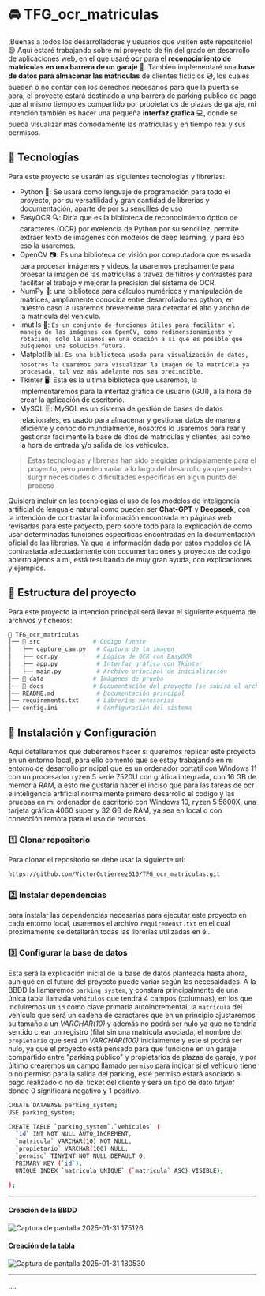 # 🚘 TFG_ocr_matriculas 

¡Buenas a todos los desarrolladores y usuarios que visiten este repositorio! 😄 Aquí estaré trabajando sobre mi proyecto de fin del grado en desarrollo de aplicaciones web, en el que usaré **ocr** para el **reconocimiento de matriculas en una barrera de un garaje** 🎥. También implementaré una **base de datos para almacenar las matriculas** de clientes ficticios 💿, los cuales pueden o no contar con los derechos necesarios para que la puerta se abra, el proyecto estará destinado a una barrera de parking publico de pago que al mismo tiempo es compartido por propietarios de plazas de garaje, mi intención también es hacer una pequeña **interfaz grafica** 💻, donde se pueda visualizar más comodamente las matriculas y en tiempo real y sus permisos.

## 📱 Tecnologías 

Para este proyecto se usarán las siguientes tecnologías y librerias: 

- Python 🐍: Se usará como lenguaje de programación para todo el proyecto, por su versatilidad y gran cantidad de librerias y documentación, aparte de por su sencilles de uso
- EasyOCR 🔍: Diría que es la biblioteca de reconocimiento óptico de caracteres (OCR) por exelencia de Python por su sencillez, permite extraer texto de imágenes con modelos de deep learning, y para eso eso la usaremos.
- OpenCV 📷: Es una biblioteca de visión por computadora que es usada para procesar imágenes y videos, la usaremos precisamente para proesar la imagen de las matriculas a travez de filtros y contrastes para facilitar el trabajo y mejorar la precision del sistema de OCR.
- NumPy 🔢: una biblioteca para cálculos numéricos y manipulación de matrices, ampliamente conocida entre desarrolladores python, en nuestro caso la usaremos brevemente para detectar el alto y ancho de la matricula del vehículo.
- Imutils 📏: `Es un conjunto de funciones útiles para facilitar el manejo de las imágenes con OpenCV, como redimensionamiento y rotación, solo la usamos en una ocación a si que es posible que busquemos una solucion futura.`
- Matplotlib 📊: `Es una biblioteca usada para visualización de datos, nosotros la usaremos para visualizar la imagen de la matricula ya procesada, tal vez más adelante nos sea precindible.`
- Tkinter 🖥️: Esta es la ultima biblioteca que usaremos, la implementaremos para la interfaz gráfica de usuario (GUI), a la hora de crear la aplicación de escritorio.
- MySQL 🗄️: MySQL es un sistema de gestión de bases de datos relacionales, es usado para almacenar y gestionar datos de manera eficiente y conocido mundialmente, nosotros lo usaremos para rear y gestionar facilmente la base de dtos de matriculas y clientes, así como la hora de entrada y/o salida de los vehiculos.

>Estas tecnologias y librerias han sido elegidas principalamente para el proyecto, pero pueden variar a lo largo del desarrollo ya que pueden surgir necesidades o dificultades especificas en algun punto del proceso

Quisiera incluir en las tecnologías el uso de los modelos de inteligencía artificial de lenguaje natural como pueden ser **Chat-GPT** y **Deepseek**, con la intención de contrastar la información encontrada en páginas web revisadas para este proyecto, pero sobre todo para la explicación de como usar determinadas funciones especificas encontradas en la documentación oficial de las librerias. Ya que la información dada por estos modelos de IA contrastada adecuadamente con documentaciones y proyectos de codigo abierto ajenos a mi, está resultando de muy gran ayuda, con explicaciones y ejemplos.

## 📂 Estructura del proyecto

Para este proyecto la intención principal será llevar el siguiente esquema de archivos y ficheros:

```bash
📂 TFG_ocr_matriculas
│── 📂 src               # Código fuente
│   ├── capture_cam.py   # Captura de la imagen
│   ├── ocr.py           # Lógica de OCR con EasyOCR
│   ├── app.py           # Interfaz gráfica con Tkinter
│   ├── main.py          # Archivo principal de inicialización
│── 📂 data              # Imágenes de prueba
│── 📂 docs              # Documentación del proyecto (se subirá el archivo de TFG)
│── README.md            # Documentación principal
│── requirements.txt     # Librerías necesarias
│── config.ini           # Configuración del sistema
```

## 🚀 Instalación y Configuración

Aquí detallaremos que deberemos hacer si queremos replicar este proyecto en un entorno local, para ello comento que se estoy trabajando en mi entorno de desarrollo principal que es un ordenador portatil con Windows 11 con un procesador ryzen 5 serie 7520U con gráfica integrada, con 16 GB de memoria RAM, a esto me gustaría hacer el inciso que para las tareas de ocr e inteligencia artificial normalmente primero desarrollo el codigo y las pruebas en mi ordenador de escritorio con Windows 10, ryzen 5 5600X, una tarjeta gráfica 4060 super y 32 GB de RAM, ya sea en local o con conección remota para el uso de recursos.

### 1️⃣ Clonar repositorio

Para clonar el repositorio se debe usar la siguiente url:

```bash
https://github.com/VictorGutierrez610/TFG_ocr_matriculas.git
```

### 2️⃣ Instalar dependencias 

para instalar las dependencias necesarias para ejecutar este proyecto en cada entorno local, usaremos el archivo `requiremenst.txt` en el cual proximamente se detallarán todas las librerías utilizadas en él.

### 3️⃣ Configurar la base de datos

Esta será la explicación inicial de la base de datos planteada hasta ahora, aun qué en el futuro del proyecto puede variar según las necesaidades. A la BBDD la llamaremos `parking_system`, y constará principalmente de una única tabla llamada `vehiculos` que tendrá 4 campos (columnas), en los que incluiremos un `id` como clave primaria autoincremental, la `matricula` del vehículo que será un cadena de caractares que en un principio ajustaremos su tamaño a un *VARCHAR(10)* y además no podrá ser nulo ya que no tendría sentido crear un registro (fila) sin una matricula asociada, el nombre del `propietario` que será un *VARCHAR(100)* inicialmente y este si podrá ser nulo, ya que el proyecto está pensado para que funcione en un garaje compartido entre "parking público" y propietarios de plazas de garaje, y por último crearemos un campo llamado `permiso` para indicar si el vehiculo tiene o no permiso para la salida del parking, esté permiso estará asociado al pago realizado o no del ticket del cliente y será un tipo de dato *tinyint* donde 0 significará negativo y 1 positivo.

```bash
CREATE DATABASE parking_system;
USE parking_system;

CREATE TABLE `parking_system`.`vehiculos` (
  `id` INT NOT NULL AUTO_INCREMENT,
  `matricula` VARCHAR(10) NOT NULL,
  `propietario` VARCHAR(100) NULL,
  `permiso` TINYINT NOT NULL DEFAULT 0,
  PRIMARY KEY (`id`),
  UNIQUE INDEX `matricula_UNIQUE` (`matricula` ASC) VISIBLE);

);
```

---
#### Creación de la BBDD
![Captura de pantalla 2025-01-31 175126](https://github.com/user-attachments/assets/d2cc879d-ec51-42b4-a9bc-61bd9bb90bd6)

#### Creación de la tabla
![Captura de pantalla 2025-01-31 180530](https://github.com/user-attachments/assets/8884a98d-be7d-4aed-aa69-cedbce9c9fae)

---





....
